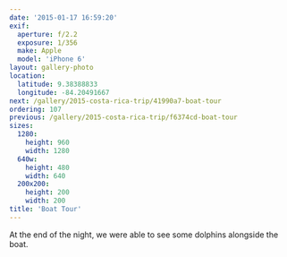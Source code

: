```yaml
---
date: '2015-01-17 16:59:20'
exif:
  aperture: f/2.2
  exposure: 1/356
  make: Apple
  model: 'iPhone 6'
layout: gallery-photo
location:
  latitude: 9.38388833
  longitude: -84.20491667
next: /gallery/2015-costa-rica-trip/41990a7-boat-tour
ordering: 107
previous: /gallery/2015-costa-rica-trip/f6374cd-boat-tour
sizes:
  1280:
    height: 960
    width: 1280
  640w:
    height: 480
    width: 640
  200x200:
    height: 200
    width: 200
title: 'Boat Tour'
---
```


At the end of the night, we were able to see some dolphins alongside the boat.
